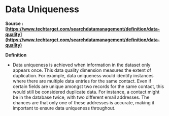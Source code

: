 # Data Uniqueness

__Source : [https://www.techtarget.com/searchdatamanagement/definition/data-quality](https://www.techtarget.com/searchdatamanagement/definition/data-quality)__

__Definition__
- Data uniqueness is achieved when information in the dataset only appears once. This data quality dimension measures the extent of duplication. For example, data uniqueness would identify instances where there are multiple data entries for the same contact. Even if certain fields are unique amongst two records for the same contact, this would still be considered duplicate data. For instance, a contact might be in the database twice, with two different email addresses. The chances are that only one of these addresses is accurate, making it important to ensure data uniqueness throughout.
